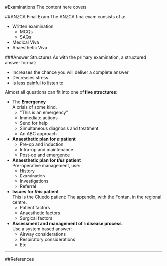 #Examinations
The content here covers


##ANZCA Final Exam
The ANZCA final exam consists of a:
* Written examination
	* MCQs
	* SAQs
* Medical Viva
* Anaesthetic Viva


###Answer Structures
As with the primary examination, a structured answer format:
* Increases the chance you will deliver a complete answer
* Decreases stress
* Is less painful to listen to


Almost all questions can fit into one of **five structures**:
* The **Emergency**  
A crisis of some kind.
	* "This is an emergency"
	* Immediate actions
	* Send for help
	* Simultaneous diagnosis and treatment
	* An ABC approach
* **Anaesthetic plan for *a* patient**
	* Pre-op and induction
	* Intra-op and maintenance
	* Post-op and emergence
* **Anaesthetic plan for *this* patient**  
Pre-operative management, use:
	* History
	* Examination
	* Investigations
	* Referral
* **Issues for *this* patient**  
This is the Cluedo patient: The appendix, with the Fontan, in the regional centre.
	* Patient factors
	* Anaesthetic factors
	* Surgical factors
* **Assessment and management of a disease process**  
Use a system based answer:
	* Airway considerations
	* Respiratory considerations
	* Etc


---
##References